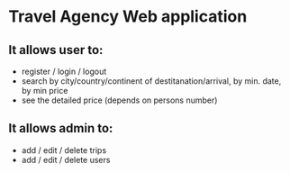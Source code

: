 # Travel Agency Web application

## It allows user to:
- register / login / logout
- search by city/country/continent of destitanation/arrival, by min. date, by min price
- see the detailed price (depends on persons number)

## It allows admin to:
- add / edit / delete trips
- add / edit / delete users
